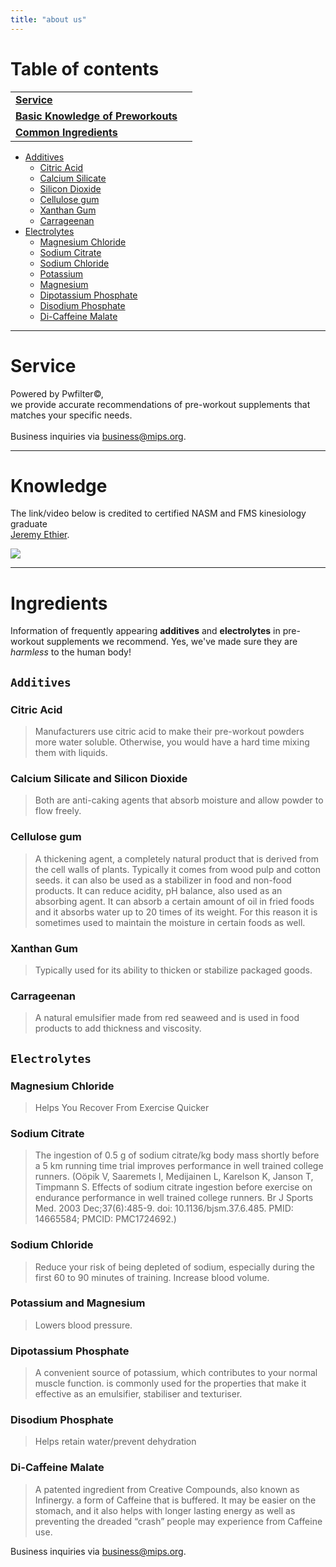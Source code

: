 ```yaml
---
title: "about us"
---
```


Table of contents
=============


|  |  |
| ----- | -------- |
| [**Service**](#service)    |
| [**Basic Knowledge of Preworkouts**](#knowledge)    |
| [**Common Ingredients**](#ingredients)
- [Additives](#additives)
  - [Citric Acid](#citric-acid)
  - [Calcium Silicate](#calcium-silicate-and-silicon-dioxide)
  - [Silicon Dioxide](#calcium-silicate-and-silicon-dioxide)
  - [Cellulose gum](#cellulose-gum)
  - [Xanthan Gum](#xanthan-gum)
  - [Carrageenan](#carrageenan)
- [Electrolytes](#electrolytes)
  - [Magnesium Chloride](#magnesium-chloride)
  - [Sodium Citrate](#sodium-citrate)
  - [Sodium Chloride](#sodium-chloride)
  - [Potassium](#potassium-and-magnesium)
  - [Magnesium](#potassium-and-magnesium)
  - [Dipotassium Phosphate](#dipotassium-phosphate)
  - [Disodium Phosphate](#disodium-phosphate)
  - [Di-Caffeine Malate](#di-caffeine-malate)

---

Service
=============

Powered by Pwfilter&copy;, \
we provide accurate recommendations of pre-workout supplements that matches your specific needs.\
\
Business inquiries via business@mips.org.

---

Knowledge
=============

The link/video below is credited to certified NASM and FMS kinesiology graduate\
[Jeremy Ethier](https://www.youtube.com/channel/UCERm5yFZ1SptUEU4wZ2vJvw).

[![](https://media.giphy.com/media/13Nc3xlO1kGg3S/giphy.gif)](https://www.youtube.com/watch?v=7R7JO0teMZI)

---

Ingredients
=============

Information of frequently appearing **additives** and **electrolytes** in pre-workout supplements we recommend.
Yes, we've made sure they are *harmless* to the human body!

```Additives```
-------------

### Citric Acid
>Manufacturers use citric acid to make their pre-workout powders more water soluble. Otherwise, you would have a hard time mixing them with liquids.

### Calcium Silicate and Silicon Dioxide
> Both are anti-caking agents that absorb moisture and allow powder to flow freely.

### Cellulose gum
> A thickening agent, a completely natural product that is derived from the cell walls of plants. Typically it comes from wood pulp and cotton seeds. it can also be used as a stabilizer in food and non-food products. It can reduce acidity, pH balance, also used as an absorbing agent. It can absorb a certain amount of oil in fried foods and it absorbs water up to 20 times of its weight. For this reason it is sometimes used to maintain the moisture in certain foods as well.

### Xanthan Gum 
> Typically used for its ability to thicken or stabilize packaged goods.

### Carrageenan
> A natural emulsifier made from red seaweed and is used in food products to add thickness and viscosity.


```Electrolytes```
-------------

### Magnesium Chloride 
> Helps You Recover From Exercise Quicker

### Sodium Citrate
> The ingestion of 0.5 g of sodium citrate/kg body mass shortly before a 5 km running time trial improves performance in well trained college runners. (Oöpik V, Saaremets I, Medijainen L, Karelson K, Janson T, Timpmann S. Effects of sodium citrate ingestion before exercise on endurance performance in well trained college runners. Br J Sports Med. 2003 Dec;37(6):485-9. doi: 10.1136/bjsm.37.6.485. PMID: 14665584; PMCID: PMC1724692.)

### Sodium Chloride
> Reduce your risk of being depleted of sodium, especially during the first 60 to 90 minutes of training. Increase blood volume.

### Potassium and Magnesium
> Lowers blood pressure.

### Dipotassium Phosphate
> A convenient source of potassium, which contributes to your normal muscle function. is commonly used for the properties that make it effective as an emulsifier, stabiliser and texturiser.

### Disodium Phosphate
> Helps retain water/prevent dehydration

### Di-Caffeine Malate
> A patented ingredient from Creative Compounds, also known as Infinergy. a form of Caffeine that is buffered. It may be easier on the stomach, and it also helps with longer lasting energy as well as preventing the dreaded “crash” people may experience from Caffeine use.

Business inquiries via business@mips.org.
